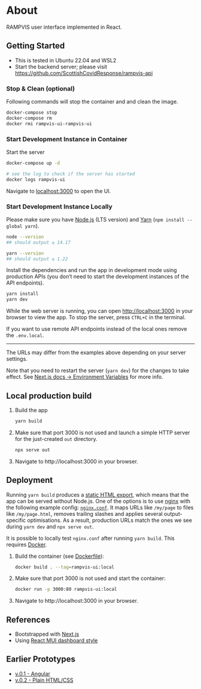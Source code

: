 # About

RAMPVIS user interface implemented in React.

## Getting Started

- This is tested in Ubuntu 22.04 and WSL2
- Start the backend server; please visit https://github.com/ScottishCovidResponse/rampvis-api


### Stop & Clean (optional)

Following commands will stop the container and and clean the image.

```sh
docker-compose stop
docker-compose rm
docker rmi rampvis-ui-rampvis-ui
```

### Start Development Instance in Container

Start the server

```bash
docker-compose up -d

# see the log to check if the server has started
docker logs rampvis-ui
```

Navigate to [localhost:3000](localhost:3000) to open the UI.

### Start Development Instance Locally

Please make sure you have [Node.js](https://nodejs.org) (LTS version) and [Yarn](https://www.npmjs.com/package/yarn) (`npm install --global yarn`).

```sh
node --version
## should output ≥ 14.17

yarn --version
## should output ≥ 1.22
```

Install the dependencies and run the app in development mode using production APIs (you don’t need to start the development instances of the API endpoints).

```sh
yarn install
yarn dev
```

While the web server is running, you can open [http://localhost:3000](http://localhost:3000) in your browser to view the app.
To stop the server, press `CTRL+C` in the terminal.

If you want to use remote API endpoints instead of the local ones remove the `.env.local`.

---

The URLs may differ from the examples above depending on your server settings.

Note that you need to restart the server (`yarn dev`) for the changes to take effect.
See [Next.js docs → Environment Variables](https://nextjs.org/docs/basic-features/environment-variables) for more info.

## Local production build

1.  Build the app

    ```sh
    yarn build
    ```

1.  Make sure that port 3000 is not used and launch a simple HTTP server for the just-created `out` directory.

    ```sh
    npx serve out
    ```

1.  Navigate to http://localhost:3000 in your browser.

## Deployment

Running `yarn build` produces a [static HTML export](https://nextjs.org/docs/advanced-features/static-html-export), which means that the app can be served without Node.js.
One of the options is to use [nginx](https://www.nginx.com) with the following example config: [`nginx.conf`](nginx.conf).
It maps URLs like `/my/page` to files like `/my/page.html`, removes trailing slashes and applies several output-specific optimisations.
As a result, production URLs match the ones we see during `yarn dev` and `npx serve out`.

It is possible to locally test `nginx.conf` after running `yarn build`.
This requires [Docker](https://www.docker.com/products/docker-desktop).

1.  Build the container (see [Dockerfile](./Dockerfile)):

    ```sh
    docker build . --tag=rampvis-ui:local
    ```

1.  Make sure that port 3000 is not used and start the container:

    ```sh
    docker run -p 3000:80 rampvis-ui:local
    ```

1.  Navigate to http://localhost:3000 in your browser.

## References

- Bootstrapped with [Next.js](https://github.com/vercel/next.js)
- Using [React MUI dashboard style](https://mui.com)

## Earlier Prototypes

- [v.0.1 - Angular](https://github.com/ScottishCovidResponse/rampvis-ui-0.1)
- [v.0.2 - Plain HTML/CSS](https://github.com/ScottishCovidResponse/rampvis-ui-0.2.git)
